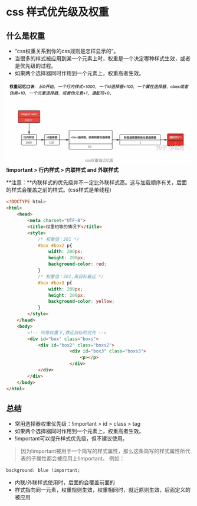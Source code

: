 # css 样式优先级及权重
## 什么是权重
* “css权重关系到你的css规则是怎样显示的”。
* 当很多的样式被应用到某一个元素上时，权重是一个决定哪种样式生效，或者是优先级的过程。
* 如果两个选择器同时作用到一个元素上，权重高者生效。

![css权重优先级](./icon/css权重优先级.png)
**!important > 行内样式 > 内联样式 and 外联样式**

**注意：**内联样式的优先级并不一定比外联样式高。这与加载顺序有关，后面的样式会覆盖之前的样式。(css样式是单线程)

```html
<!DOCTYPE html>
<html>
	<head>
		<meta charset="UTF-8">
		<title>权重相等的情况下</title>
		<style>
			/* 权重值：201 */
			#box #box2 p{
				width: 200px;
				height: 200px;
				background-color: red;
			}
			/* 权重值：201,离目标最近 */
			#box #box3 p{
				width: 200px;
				height: 200px;
				background-color: yellow;
			}
		</style>
	</head>
	<body>
		<!-- 同等权重下,靠近目标的优先 -->
		<div id="box" class="boxs">
			<div id="box2" class="boxs2">
		    	        <div id="box3" class="boxs3">
		      		        <p></p>
		    	        </div>
		 	</div>
		</div>
	</body>
</html>
```

## 总结
* 常用选择器权重优先级：!important > id > class > tag
* 如果两个选择器同时作用到一个元素上，权重高者生效。
* !important可以提升样式优先级，但不建议使用。
> 因为!important被用于一个简写的样式属性，那么这条简写的样式属性所代表的子属性都会被应用上!important。 例如：
```css
background: blue !important;
```
* 内联/外联样式使用时，后面的会覆盖前面的
* 样式指向同一元素，权重规则生效，权重相同时，就近原则生效，后面定义的被应用
